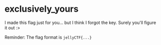 # exclusively_yours
I made this flag just for you... but I think I forgot the key. Surely you'll figure it out :>

Reminder: The flag format is `jellyCTF{...}`